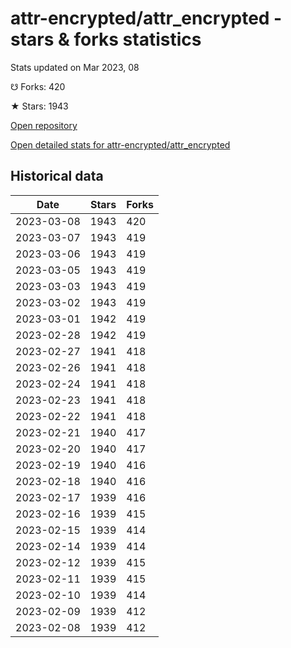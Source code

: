 # attr-encrypted/attr_encrypted - stars & forks statistics

Stats updated on Mar 2023, 08

☋ Forks: 420

★ Stars: 1943

[Open repository](https://github.com/attr-encrypted/attr_encrypted)

[Open detailed stats for attr-encrypted/attr_encrypted](https://reviewgithub.com/rep/attr-encrypted/attr_encrypted)

## Historical data
| Date | Stars | Forks |
|------|-------|-------|
| 2023-03-08 | 1943 | 420 | 
| 2023-03-07 | 1943 | 419 | 
| 2023-03-06 | 1943 | 419 | 
| 2023-03-05 | 1943 | 419 | 
| 2023-03-03 | 1943 | 419 | 
| 2023-03-02 | 1943 | 419 | 
| 2023-03-01 | 1942 | 419 | 
| 2023-02-28 | 1942 | 419 | 
| 2023-02-27 | 1941 | 418 | 
| 2023-02-26 | 1941 | 418 | 
| 2023-02-24 | 1941 | 418 | 
| 2023-02-23 | 1941 | 418 | 
| 2023-02-22 | 1941 | 418 | 
| 2023-02-21 | 1940 | 417 | 
| 2023-02-20 | 1940 | 417 | 
| 2023-02-19 | 1940 | 416 | 
| 2023-02-18 | 1940 | 416 | 
| 2023-02-17 | 1939 | 416 | 
| 2023-02-16 | 1939 | 415 | 
| 2023-02-15 | 1939 | 414 | 
| 2023-02-14 | 1939 | 414 | 
| 2023-02-12 | 1939 | 415 | 
| 2023-02-11 | 1939 | 415 | 
| 2023-02-10 | 1939 | 414 | 
| 2023-02-09 | 1939 | 412 | 
| 2023-02-08 | 1939 | 412 | 

